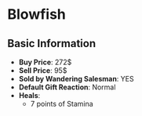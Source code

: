 # Blowfish

## Basic Information

- **Buy Price**: 272$
- **Sell Price**: 95$
- **Sold by Wandering Salesman**: YES
- **Default Gift Reaction**: Normal
- **Heals**:
  - 7 points of Stamina